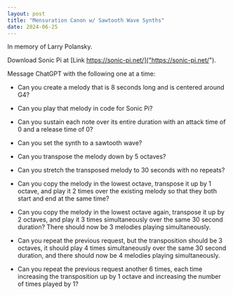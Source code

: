 ```yaml
---
layout: post
title: "Mensuration Canon w/ Sawtooth Wave Synths"
date: 2024-06-25
---
```


In memory of Larry Polansky.

Download Sonic Pi at [Link https://sonic-pi.net/]("https://sonic-pi.net/").

Message ChatGPT with the following one at a time:

* Can you create a melody that is 8 seconds long and is centered around G4?

* Can you play that melody in code for Sonic Pi?

* Can you sustain each note over its entire duration with an attack time of 0 and a release time of 0?

* Can you set the synth to a sawtooth wave?

* Can you transpose the melody down by 5 octaves?

* Can you stretch the transposed melody to 30 seconds with no repeats?

* Can you copy the melody in the lowest octave, transpose it up by 1 octave, and play it 2 times over the existing melody so that they both start and end at the same time?

* Can you copy the melody in the lowest octave again, transpose it up by 2 octaves, and play it 3 times simultaneously over the same 30 second duration? There should now be 3 melodies playing simultaneously.

* Can you repeat the previous request, but the transposition should be 3 octaves, it should play 4 times simultaneously over the same 30 second duration, and there should now be 4 melodies playing simultaneously.

* Can you repeat the previous request another 6 times, each time increasing the transposition up by 1 octave and increasing the number of times played by 1?
